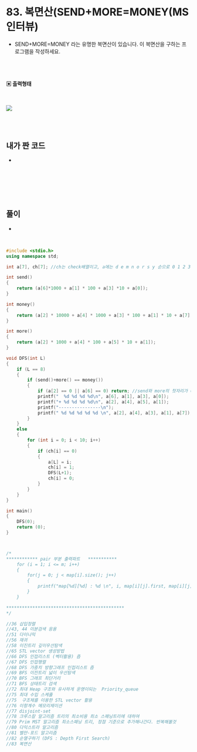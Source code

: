 # 83. 복면산(SEND+MORE=MONEY(MS인터뷰)

- SEND+MORE=MONEY 라는 유명한 복면산이 있습니다. 이 복면산을 구하는 프로그램을 작성하세요.

<br/>
<br/>

#### ▣ 출력형태

<br/>

![](https://github.com/MinsoftK/c-Algorithm_Q/blob/master/img/83.png?raw=true)

<br/>
<br/>

## 내가 짠 코드

-

<br/>

```c++


```

<br><br>

## 풀이

-

<br/>

```c++
#include <stdio.h>
using namespace std;

int a[7], ch[7]; //ch는 check배열이고, a에는 d e m n o r s y 순으로 0 1 2 3 4 5 6 7 배열에 저장됐다 생각하자.

int send()
{
	return (a[6]*1000 + a[1] * 100 + a[3] *10 + a[0]);
}

int money()
{
	return (a[2] * 10000 + a[4] * 1000 + a[3] * 100 + a[1] * 10 + a[7]);
}

int more()
{
	return (a[2] * 1000 + a[4] * 100 + a[5] * 10 + a[1]);
}

void DFS(int L)
{
	if (L == 8)
	{
		if (send()+more() == money())
		{
			if (a[2] == 0 || a[6] == 0) return; //send와 more의 첫자리가 0인 경우는 return해준다.
			printf("  %d %d %d %d\n", a[6], a[1], a[3], a[0]);
			printf("+ %d %d %d %d\n", a[2], a[4], a[5], a[1]);
			printf("----------------\n");
			printf(" %d %d %d %d %d \n", a[2], a[4], a[3], a[1], a[7]);
		}
	}
	else
	{
		for (int i = 0; i < 10; i++)
		{
			if (ch[i] == 0)
			{
				a[L] = i;
				ch[i] = 1;
				DFS(L+1);
				ch[i] = 0;
			}
		}
	}
}

int main()
{
	DFS(0);
	return (0);
}



/*
************ pair 부분 출력파트   ***********
 	for (i = 1; i <= m; i++)
	{
		for(j = 0; j < map[i].size(); j++)
		{
			printf("map[%d][%d] : %d \n", i, map[i][j].first, map[i][j].second);
		}
	}

*********************************************
*/

//36 삽입정렬
//43, 44 이분검색 응용
//51 다이나믹
//56 재귀
//58 이진트리 깊이우선탐색
//65 STL vector 생성방법
//66 DFS 인접리스트 (벡터활용) 즘
//67 DFS 인접행렬
//68 DFS 가중치 방향그래프 인접리스트 즘
//69 BFS 이진트리 넓이 우선탐색
//70 BFS 그래프 최단거리
//71 BFS 상태트리 검색
//72 최대 Heap 구조와 유사하게 운영이되는  Priority_queue
//75 최대 수입 스케쥴
//75  구조체를 이용한 STL vector 활용
//76 이항계수 메모리제이션
//77 disjoint-set
//78 크루스칼 알고리즘 트리의 최소비용 최소 스패닝트리에 대하여
//79 Prim MST 알고리즘 최소스패닝 트리, 정점 기준으로 추가해나간다. 반복해볼것
//80 다익스트라 알고리즘
//81 벨만-포드 알고리즘
//82 순열구하기 (DFS : Depth First Search)
//83 복면산
```
